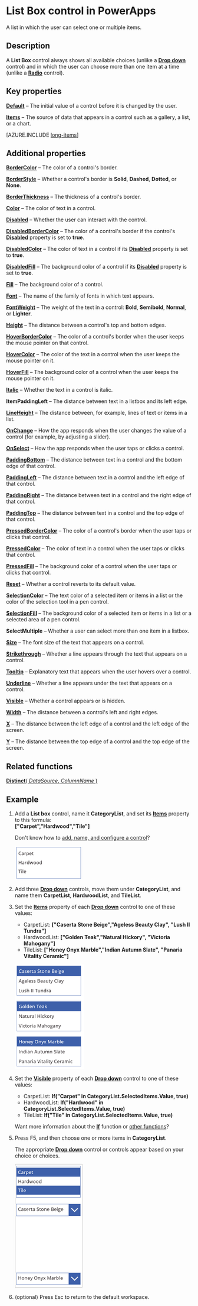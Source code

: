 <properties
    pageTitle="List Box control: reference | Microsoft PowerApps"
    description="Information, including properties and examples, about the List Box control"
    services=""
    suite="powerapps"
    documentationCenter="na"
    authors="aftowen"
    manager="erikre"
    editor=""
    tags=""/>

<tags
   ms.service="powerapps"
   ms.devlang="na"
   ms.topic="article"
   ms.tgt_pltfrm="na"
   ms.workload="na"
   ms.date="02/29/2016"
   ms.author="anneta"/>

# List Box control in PowerApps #
A list in which the user can select one or multiple items.

## Description ##
A **List Box** control always shows all available choices (unlike a **[Drop down](control-drop-down.md)** control) and in which the user can choose more than one item at a time (unlike a **[Radio](control-radio.md)** control).

## Key properties ##

**[Default](../properties/properties-core.md)** – The initial value of a control before it is changed by the user.

**[Items](../properties/properties-core.md)** – The source of data that appears in a control such as a gallery, a list, or a chart.

[AZURE.INCLUDE [long-items](../../includes/long-items.md)]

## Additional properties ##

**[BorderColor](../properties/properties-color-border.md)** – The color of a control's border.

**[BorderStyle](../properties/properties-color-border.md)** – Whether a control's border is **Solid**, **Dashed**, **Dotted**, or **None**.

**[BorderThickness](../properties/properties-color-border.md)** – The thickness of a control's border.

**[Color](../properties/properties-color-border.md)** – The color of text in a control.

**[Disabled](../properties/properties-core.md)** – Whether the user can interact with the control.

**[DisabledBorderColor](../properties/properties-color-border.md)** – The color of a control's border if the control's **[Disabled](../properties/properties-core.md)** property is set to **true**.

**[DisabledColor](../properties/properties-color-border.md)** – The color of text in a control if its **[Disabled](../properties/properties-core.md)** property is set to **true**.

**[DisabledFill](../properties/properties-color-border.md)** – The background color of a control if its **[Disabled](../properties/properties-core.md)** property is set to **true**.

**[Fill](../properties/properties-color-border.md)** – The background color of a control.

**[Font](../properties/properties-text.md)** – The name of the family of fonts in which text appears.

**[FontWeight](../properties/properties-text.md)** – The weight of the text in a control: **Bold**, **Semibold**, **Normal**, or **Lighter**.

**[Height](../properties/properties-size-location.md)** – The distance between a control's top and bottom edges.

**[HoverBorderColor](../properties/properties-color-border.md)** – The color of a control's border when the user keeps the mouse pointer on that control.

**[HoverColor](../properties/properties-color-border.md)** – The color of the text in a control when the user keeps the mouse pointer on it.

**[HoverFill](../properties/properties-color-border.md)** – The background color of a control when the user keeps the mouse pointer on it.

**[Italic](../properties/properties-text.md)** – Whether the text in a control is italic.

**ItemPaddingLeft** – The distance between text in a listbox and its left edge.

**[LineHeight](../properties/properties-text.md)** – The distance between, for example, lines of text or items in a list.

**[OnChange](../properties/properties-core.md)** – How the app responds when the user changes the value of a control (for example, by adjusting a slider).

**[OnSelect](../properties/properties-core.md)** – How the app responds when the user taps or clicks a control.

**[PaddingBottom](../properties/properties-size-location.md)** – The distance between text in a control and the bottom edge of that control.

**[PaddingLeft](../properties/properties-size-location.md)** – The distance between text in a control and the left edge of that control.

**[PaddingRight](../properties/properties-size-location.md)** – The distance between text in a control and the right edge of that control.

**[PaddingTop](../properties/properties-size-location.md)** – The distance between text in a control and the top edge of that control.

**[PressedBorderColor](../properties/properties-color-border.md)** – The color of a control's border when the user taps or clicks that control.

**[PressedColor](../properties/properties-color-border.md)** – The color of text in a control when the user taps or clicks that control.

**[PressedFill](../properties/properties-color-border.md)** – The background color of a control when the user taps or clicks that control.

**[Reset](../properties/properties-core.md)** – Whether a control reverts to its default value.

**[SelectionColor](../properties/properties-color-border.md)** – The text color of a selected item or items in a list or the color of the selection tool in a pen control.

**[SelectionFill](../properties/properties-color-border.md)** – The background color of a selected item or items in a list or a selected area of a pen control.

**SelectMultiple** – Whether a user can select more than one item in a listbox.

**[Size](../properties/properties-text.md)** – The font size of the text that appears on a control.

**[Strikethrough](../properties/properties-text.md)** – Whether a line appears through the text that appears on a control.

**[Tooltip](../properties/properties-core.md)** – Explanatory text that appears when the user hovers over a control.

**[Underline](../properties/properties-text.md)** – Whether a line appears under the text that appears on a control.

**[Visible](../properties/properties-core.md)** – Whether a control appears or is hidden.

**[Width](../properties/properties-size-location.md)** – The distance between a control's left and right edges.

**[X](../properties/properties-size-location.md)** – The distance between the left edge of a control and the left edge of the screen.

**[Y](../properties/properties-size-location.md)** – The distance between the top edge of a control and the top edge of the screen.

## Related functions ##

[**Distinct**( *DataSource*, *ColumnName* )](../functions/function-distinct.md)

## Example ##
1. Add a **List box** control, name it **CategoryList**, and set its **[Items](../properties/properties-core.md)** property to this formula:<br>
**["Carpet","Hardwood","Tile"]**

	Don't know how to [add, name, and configure a control](../add-configure-controls.md)?

	![Flooring categories in listbox](./media/control-list-box/category-listbox.png)

1. Add three **[Drop down](control-drop-down.md)** controls, move them under **CategoryList**, and name them **CarpetList**, **HardwoodList**, and **TileList**.

1. Set the **[Items](../properties/properties-core.md)** property of each **[Drop down](control-drop-down.md)** control to one of these values:
	- CarpetList: **["Caserta Stone Beige","Ageless Beauty Clay", "Lush II Tundra"]**
	- HardwoodList: **["Golden Teak","Natural Hickory", "Victoria Mahogany"]**
	- TileList: **["Honey Onyx Marble","Indian Autumn Slate", "Panaria Vitality Ceramic"]**

	![Flooring names in dropdown lists](./media/control-list-box/flooring-names.png)

1. Set the **[Visible](../properties/properties-core.md)** property of each **[Drop down](control-drop-down.md)** control to one of these values:
	- CarpetList: **If("Carpet" in CategoryList.SelectedItems.Value, true)**
	- HardwoodList: **If("Hardwood" in CategoryList.SelectedItems.Value, true)**
	- TileList: **If("Tile" in CategoryList.SelectedItems.Value, true)**

	Want more information about the **[If](../functions/function-if.md)** function or [other functions](../formula-reference.md)?

1. Press F5, and then choose one or more items in **CategoryList**.

	The appropriate **[Drop down](control-drop-down.md)** control or controls appear based on your choice or choices.

	![Flooring names in dropdown lists](./media/control-list-box/selected-lists.png)

1. (optional) Press Esc to return to the default workspace.
